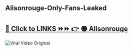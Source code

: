 
 ## Alisonrouge-Only-Fans-Leaked

# <h2><a href="https://clipsfans.com/Alisonrouge&ref=git">🔗 Click to LINKS ⏩⏩ 👉 🟢 Alisonrouge </a></h2>

<a href="https://clipsfans.com/Alisonrouge&ref=git" rel="nofollow" data-target="animated-image.originalLink"><img src="https://i.ibb.co.com/xMMVF88/686577567.gif" alt="Viral Video Original" style="max-width: 100%; display: inline-block;" data-target="animated-image.originalImage"></a>
